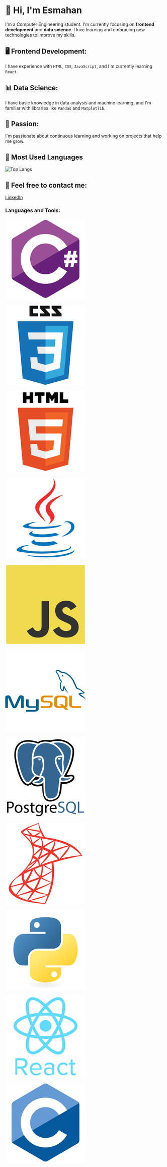 # 👋 Hi, I'm Esmahan

I'm a Computer Engineering student. I'm currently focusing on **frontend development** and **data science**. I love learning and embracing new technologies to improve my skills.

## 🖥️ Frontend Development:
I have experience with `HTML`, `CSS`, `JavaScript`, and I'm currently learning `React`.

## 📊 Data Science:
I have basic knowledge in data analysis and machine learning, and I'm familiar with libraries like `Pandas` and `Matplotlib`.

## 🚀 Passion:
I'm passionate about continuous learning and working on projects that help me grow.

## 📌 Most Used Languages
![Top Langs](https://github-readme-stats.vercel.app/api/top-langs/?username=esmahandidinir&layout=compact&theme=tokyonight)



## 💬 Feel free to contact me:  
[LinkedIn](https://www.linkedin.com/in/esmahan-didinir)


<h3 align="left">Languages and Tools:</h3>
<style>
  .tech-icons {
    display: flex;
    flex-wrap: wrap;
    gap: 15px;
  }

  .tech-icons a {
    display: inline-block;
    width: 60px;
    height: 60px;
    border-radius: 50%;
    background-color: #f3f3f3;
    display: flex;
    align-items: center;
    justify-content: center;
    box-shadow: 0 4px 6px rgba(0, 0, 0, 0.1);
    transition: transform 0.2s ease;
  }

  .tech-icons a:hover {
    transform: scale(1.1);
  }

  .tech-icons img {
    width: 30px;
    height: 30px;
  }
</style>

<div class="tech-icons">
  <a href="https://www.w3schools.com/cs/" target="_blank">
    <img src="https://raw.githubusercontent.com/devicons/devicon/master/icons/csharp/csharp-original.svg" alt="csharp" />
  </a>
  <a href="https://www.w3schools.com/css/" target="_blank">
    <img src="https://raw.githubusercontent.com/devicons/devicon/master/icons/css3/css3-original-wordmark.svg" alt="css3" />
  </a>
  <a href="https://www.w3.org/html/" target="_blank">
    <img src="https://raw.githubusercontent.com/devicons/devicon/master/icons/html5/html5-original-wordmark.svg" alt="html5" />
  </a>
  <a href="https://www.java.com" target="_blank">
    <img src="https://raw.githubusercontent.com/devicons/devicon/master/icons/java/java-original.svg" alt="java" />
  </a>
  <a href="https://developer.mozilla.org/en-US/docs/Web/JavaScript" target="_blank">
    <img src="https://raw.githubusercontent.com/devicons/devicon/master/icons/javascript/javascript-original.svg" alt="javascript" />
  </a>
  <a href="https://www.mysql.com/" target="_blank">
    <img src="https://raw.githubusercontent.com/devicons/devicon/master/icons/mysql/mysql-original-wordmark.svg" alt="mysql" />
  </a>
  <a href="https://www.postgresql.org" target="_blank">
    <img src="https://raw.githubusercontent.com/devicons/devicon/master/icons/postgresql/postgresql-original-wordmark.svg" alt="postgresql" />
  </a>
  <a href="https://www.microsoft.com/en-us/sql-server" target="_blank">
    <img src="https://raw.githubusercontent.com/devicons/devicon/master/icons/microsoftsqlserver/microsoftsqlserver-plain.svg" alt="mssql" />
  </a>
  <a href="https://www.python.org" target="_blank">
    <img src="https://raw.githubusercontent.com/devicons/devicon/master/icons/python/python-original.svg" alt="python" />
  </a>
  <a href="https://reactjs.org/" target="_blank">
    <img src="https://raw.githubusercontent.com/devicons/devicon/master/icons/react/react-original-wordmark.svg" alt="react" />
  </a>
  <a href="https://en.wikipedia.org/wiki/C_(programming_language)" target="_blank">
    <img src="https://raw.githubusercontent.com/devicons/devicon/master/icons/c/c-original.svg" alt="c" />
  </a>
</div>
